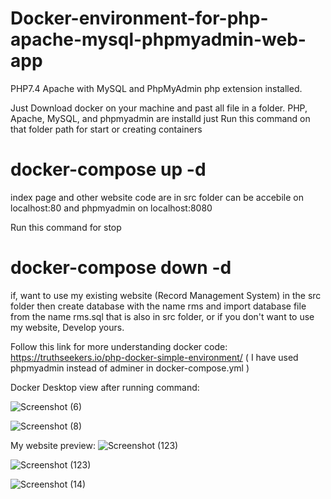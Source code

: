 # Docker-environment-for-php-apache-mysql-phpmyadmin-web-app
PHP7.4 Apache  with MySQL and PhpMyAdmin php extension installed.


Just Download docker on your machine and past all file in a folder.
PHP, Apache, MySQL, and phpmyadmin are installd just 
Run this command on that folder path for start or creating containers
# docker-compose up -d

index page and other website code are in src folder can be accebile on localhost:80 and phpmyadmin on localhost:8080

Run this command for stop
# docker-compose down -d

if, want to use my existing website (Record Management System) in the src folder then create database with the name rms and import database file from the name rms.sql that is also in src folder, or if you don't want to use my website, Develop yours.

Follow this link for more understanding docker code: https://truthseekers.io/php-docker-simple-environment/ ( I have used phpmyadmin instead of adminer in docker-compose.yml )

Docker Desktop view after running command:

![Screenshot (6)](https://user-images.githubusercontent.com/25547424/117661847-82b80c80-b1bc-11eb-9816-fd1a6bd2ab1e.png)

![Screenshot (8)](https://user-images.githubusercontent.com/25547424/117661659-45ec1580-b1bc-11eb-8602-4e6ea3bfbbfe.png)

My website preview:
![Screenshot (123)](https://user-images.githubusercontent.com/25547424/117662601-5e106480-b1bd-11eb-9f88-51b01b56b05b.png)

![Screenshot (123)](https://user-images.githubusercontent.com/25547424/117662670-6ec0da80-b1bd-11eb-80db-7ad2aa30a20d.png)

![Screenshot (14)](https://user-images.githubusercontent.com/25547424/117662760-8ac47c00-b1bd-11eb-91cb-bc1a874e8a6e.png)



